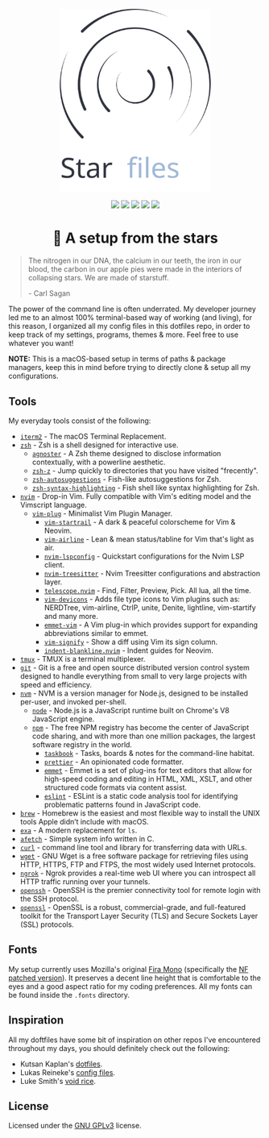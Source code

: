 <p align="center">
  <img src=".github/starfiles.svg" width="300" />
</p>

<p align="center">
  <img src="https://img.shields.io/github/issues/gantoreno/dotfiles" />
  <img src="https://img.shields.io/github/forks/gantoreno/dotfiles" />
  <img src="https://img.shields.io/github/stars/gantoreno/dotfiles" />
  <img src="https://img.shields.io/github/license/gantoreno/dotfiles" />
  <img src="https://raw.githubusercontent.com/sindresorhus/awesome/main/media/badge.svg" />
</p>

<h1 align="center">🌟 A setup from the stars</h1>

> The nitrogen in our DNA, the calcium in our teeth, the iron in our blood, the carbon in our apple pies were made in the interiors of collapsing stars. We are made of starstuff.
>
> \- Carl Sagan

The power of the command line is often underrated. My developer journey led me to an almost 100% terminal-based way of working (and living), for this reason, I organized all my config files in this dotfiles repo, in order to keep track of my settings, programs, themes & more. Feel free to use whatever you want!

**NOTE:** This is a macOS-based setup in terms of paths & package managers, keep this in mind before trying to directly clone & setup all my configurations.

## Tools

My everyday tools consist of the following:

- [`iterm2`](https://iterm2.com/) - The macOS Terminal Replacement.
- [`zsh`](https://www.zsh.org/) - Zsh is a shell designed for interactive use.
  - [`agnoster`](https://github.com/agnoster/agnoster-zsh-theme) - A Zsh theme designed to disclose information contextually, with a powerline aesthetic.
  - [`zsh-z`](https://github.com/agkozak/zsh-z) - Jump quickly to directories that you have visited "frecently".
  - [`zsh-autosuggestions`](https://github.com/zsh-users/zsh-autosuggestions) - Fish-like autosuggestions for Zsh.
  - [`zsh-syntax-highlighting`](https://github.com/zsh-users/zsh-syntax-highlighting) - Fish shell like syntax highlighting for Zsh.
- [`nvim`](https://neovim.io/) - Drop-in Vim. Fully compatible with Vim's editing model and the Vimscript language.
  - [`vim-plug`](https://github.com/junegunn/vim-plug) - Minimalist Vim Plugin Manager.
    - [`vim-startrail`](https://github.com/gantoreno/vim-startrail) - A dark & peaceful colorscheme for Vim & Neovim.
    - [`vim-airline`](https://github.com/vim-airline/vim-airline) - Lean & mean status/tabline for Vim that's light as air.
    - [`nvim-lspconfig`](https://github.com/neovim/nvim-lspconfig) - Quickstart configurations for the Nvim LSP client.
    - [`nvim-treesitter`](https://github.com/nvim-treesitter/nvim-treesitter) - Nvim Treesitter configurations and abstraction layer.
    - [`telescope.nvim`](https://github.com/nvim-telescope/telescope.nvim) - Find, Filter, Preview, Pick. All lua, all the time.
    - [`vim-devicons`](https://github.com/ryanoasis/vim-devicons) - Adds file type icons to Vim plugins such as: NERDTree, vim-airline, CtrlP, unite, Denite, lightline, vim-startify and many more.
    - [`emmet-vim`](https://github.com/mattn/emmet-vim) - A Vim plug-in which provides support for expanding abbreviations similar to emmet.
    - [`vim-signify`](https://github.com/mhinz/vim-signify) - Show a diff using Vim its sign column.
    - [`indent-blankline.nvim`](https://github.com/lukas-reineke/indent-blankline.nvim) - Indent guides for Neovim.
- [`tmux`](http://www.sromero.org/wiki/linux/aplicaciones/tmux) - TMUX is a terminal multiplexer.
- [`git`](https://git-scm.com/) - Git is a free and open source distributed version control system designed to handle everything from small to very large projects with speed and efficiency.
- [`nvm`](https://github.com/nvm-sh/nvm) - NVM is a version manager for Node.js, designed to be installed per-user, and invoked per-shell.
  - [`node`](https://nodejs.org/es/) - Node.js is a JavaScript runtime built on Chrome's V8 JavaScript engine.
  - [`npm`](https://www.npmjs.com/) - The free NPM registry has become the center of JavaScript code sharing, and with more than one million packages, the largest software registry in the world.
    - [`taskbook`](https://github.com/klaussinani/taskbook) - Tasks, boards & notes for the command-line habitat.
    - [`prettier`](https://prettier.io/) - An opinionated code formatter.
    - [`emmet`](https://emmet.io/) - Emmet is a set of plug-ins for text editors that allow for high-speed coding and editing in HTML, XML, XSLT, and other structured code formats via content assist.
    - [`eslint`](https://eslint.org/) - ESLint is a static code analysis tool for identifying problematic patterns found in JavaScript code.
- [`brew`](https://brew.sh/index_es) - Homebrew is the easiest and most flexible way to install the UNIX tools Apple didn’t include with macOS.
- [`exa`](https://github.com/ogham/exa) - A modern replacement for `ls`.
- [`afetch`](https://github.com/anhsirk0/fetch-master-6000) - Simple system info written in C.
- [`curl`](https://curl.se/) - command line tool and library for transferring data with URLs.
- [`wget`](https://www.gnu.org/software/wget/) - GNU Wget is a free software package for retrieving files using HTTP, HTTPS, FTP and FTPS, the most widely used Internet protocols.
- [`ngrok`](https://ngrok.com/) - Ngrok provides a real-time web UI where you can introspect all HTTP traffic running over your tunnels.
- [`openssh`](https://www.openssh.com/) - OpenSSH is the premier connectivity tool for remote login with the SSH protocol.
- [`openssl`](https://www.openssl.org/) - OpenSSL is a robust, commercial-grade, and full-featured toolkit for the Transport Layer Security (TLS) and Secure Sockets Layer (SSL) protocols.

## Fonts

My setup currently uses Mozilla's original [Fira Mono](https://github.com/mozilla/Fira) (specifically the [NF patched version](https://github.com/mozilla/Fira)). It preserves a decent line height that is comfortable to the eyes and a good aspect ratio for my coding preferences. All my fonts can be found inside the `.fonts` directory.

## Inspiration

All my doftfiles have some bit of inspiration on other repos I've encountered throughout my days, you should definitely check out the following:

- Kutsan Kaplan's [dotfiles](https://github.com/kutsan/dotfiles).
- Lukas Reineke's [config files](https://github.com/lukas-reineke/dotfiles).
- Luke Smith's [void rice](https://github.com/LukeSmithxyz).

## License

Licensed under the [GNU GPLv3](https://www.gnu.org/licenses/gpl-3.0.html) license.
